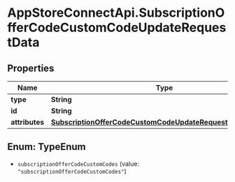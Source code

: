 # AppStoreConnectApi.SubscriptionOfferCodeCustomCodeUpdateRequestData

## Properties

Name | Type | Description | Notes
------------ | ------------- | ------------- | -------------
**type** | **String** |  | 
**id** | **String** |  | 
**attributes** | [**SubscriptionOfferCodeCustomCodeUpdateRequestDataAttributes**](SubscriptionOfferCodeCustomCodeUpdateRequestDataAttributes.md) |  | [optional] 



## Enum: TypeEnum


* `subscriptionOfferCodeCustomCodes` (value: `"subscriptionOfferCodeCustomCodes"`)




